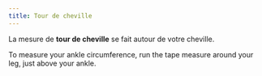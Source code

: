```yaml
---
title: Tour de cheville
---
```


La mesure de **tour de cheville** se fait autour de votre cheville.

To measure your ankle circumference, run the tape measure around your leg, just above your ankle.
<MeasieImage />

